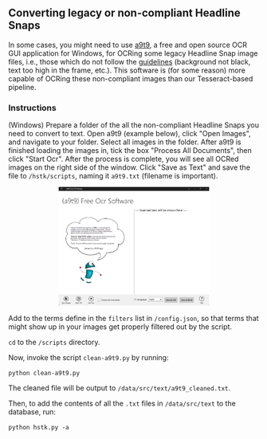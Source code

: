 ## Converting legacy or non-compliant Headline Snaps

In some cases, you might need to use [a9t9](https://github.com/A9T9/Free-OCR-Software), a free and open source OCR GUI application for Windows, for OCRing some legacy Headline Snap image files, i.e., those which do not follow the [guidelines](./GUIDELINES.md) (background not black, text too high in the frame, etc.). This software is (for some reason) more capable of OCRing these non-compliant images than our Tesseract-based pipeline.

### Instructions

(Windows) Prepare a folder of the all the non-compliant Headline Snaps you need to convert to text. Open a9t9 (example below), click "Open Images", and navigate to your folder. Select all images in the folder. After a9t9 is finished loading the images in, tick the box "Process All Documents", then click "Start Ocr". After the process is complete, you will see all OCRed images on the right side of the window. Click "Save as Text" and save the file to `/hstk/scripts`, naming it `a9t9.txt` (filename is important).

<p align="center"><img src="./a9t9.png" alt="a9t9 example" style="width: 60%;" /></p>

Add to the terms define in the `filters` list in `/config.json`, so that terms that might show up in your images get properly filtered out by the script.

`cd` to the `/scripts` directory.

Now, invoke the script `clean-a9t9.py` by running:

```
python clean-a9t9.py
```

The cleaned file will be output to `/data/src/text/a9t9_cleaned.txt`.

Then, to add the contents of all the `.txt` files in `/data/src/text` to the database, run:

```
python hstk.py -a
```
